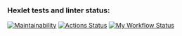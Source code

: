 ### Hexlet tests and linter status:

[![Maintainability](https://api.codeclimate.com/v1/badges/a99a88d28ad37a79dbf6/maintainability)](https://codeclimate.com/github/codeclimate/codeclimate/maintainability)
[![Actions Status](https://github.com/jprestor/backend-project-lvl1/workflows/hexlet-check/badge.svg)](https://github.com/jprestor/backend-project-lvl1/actions)
[![My Workflow Status](https://github.com/jprestor/backend-project-lvl1/actions/workflows/my-workflow.yml/badge.svg)](https://github.com/jprestor/backend-project-lvl1/actions/workflows/my-workflow.yml)
